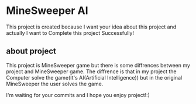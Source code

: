 # MineSweeper AI
This project is created because I want your idea about this project and actually I want to Complete this project Successfully!

about project
-------------
This project is MineSweeper game but there is some diffrences between my project and MineSweeper game.
The diffrence is that in my project the Computer solve the game(It's AI(Artificial Intelligence)) but in the original MineSweeper the user solves the game.

I'm waiting for your commits and I hope you enjoy project!:)
